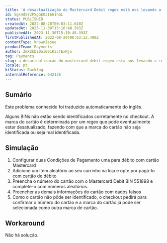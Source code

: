 ```yaml
---
title: 'A desactualização do Mastercard Debit regex está nos levando a identificar erroneamente alguns BINs'
id: 5gx4dSY2P5gGE0JI661hGL
status: PUBLISHED
createdAt: 2022-08-20T00:03:11.640Z
updatedAt: 2023-11-30T15:10:48.393Z
publishedAt: 2023-11-30T15:10:48.393Z
firstPublishedAt: 2022-08-20T00:03:12.490Z
contentType: knownIssue
productTeam: Payments
author: 2mXZkbi0oi061KicTExNjo
tag: Payments
slug: a-desactualizacao-do-mastercard-debit-regex-esta-nos-levando-a-identificar-erroneamente-alguns-bins
locale: pt
kiStatus: Backlog
internalReference: 642136
---
```


## Sumário

<div class="alert alert-info">
  <p>Este problema conhecido foi traduzido automaticamente do inglês.</p>
</div>


Alguns BINs não estão sendo identificados corretamente no checkout. A marca do cartão é determinada por um regex que pode eventualmente estar desatualizado, fazendo com que a marca do cartão não seja identificada ou seja mal identificada.



## Simulação



1. Configurar duas Condições de Pagamento uma para débito com cartão Mastercard
2. Adicione um item aleatório ao seu carrinho na loja e opte por pagá-lo com cartão de débito
3. Preencha o número do cartão com o Mastercard Debit BIN 551898 e complete-o com números aleatórios.
4. Preencher as demais informações do cartão com dados falsos
5. Como o cartão não pôde ser identificado, o checkout pedirá para confirmar o número do cartão e a marca do cartão já pode ser selecionada como outra marca de cartão.



## Workaround


Não há solução.

